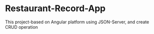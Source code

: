 # Restaurant-Record-App
This project-based on Angular platform using JSON-Server, and create CRUD operation
